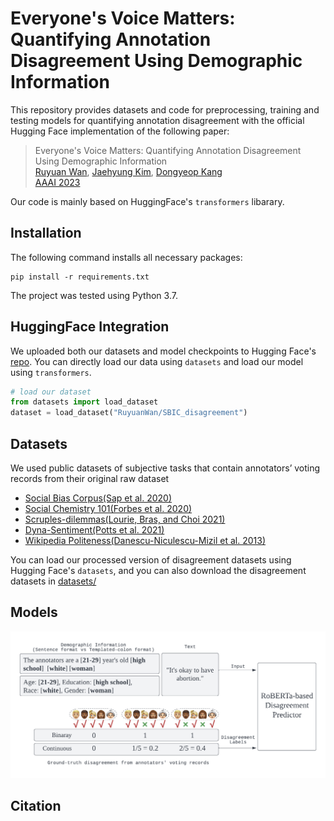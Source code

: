 # Everyone's Voice Matters: Quantifying Annotation Disagreement Using Demographic Information
This repository provides datasets and code for preprocessing, training and testing models for quantifying annotation disagreement with the official Hugging Face implementation of the following paper:

> Everyone's Voice Matters: Quantifying Annotation Disagreement Using Demographic Information <br>
> [Ruyuan Wan](https://ruyuanwan.github.io/), [Jaehyung Kim](https://sites.google.com/view/jaehyungkim), [Dongyeop Kang](https://dykang.github.io/) <br>
> [AAAI 2023](https://aaai.org/Conferences/AAAI-23/) <br>

Our code is mainly based on HuggingFace's `transformers` libarary.

## Installation
The following command installs all necessary packages:
```
pip install -r requirements.txt
```
The project was tested using Python 3.7.


## HuggingFace Integration
We uploaded both our datasets and model checkpoints to Hugging Face's [repo](https://huggingface.co/RuyuanWan). You can directly load our data using `datasets` and load our model using `transformers`.
```python
# load our dataset
from datasets import load_dataset
dataset = load_dataset("RuyuanWan/SBIC_disagreement")

```

## Datasets
We used public datasets of subjective tasks that contain annotators’ voting records from their original raw dataset <br>

- [Social Bias Corpus(Sap et al. 2020)](https://maartensap.com/social-bias-frames/index.html) 
- [Social Chemistry 101(Forbes et al. 2020)](https://github.com/mbforbes/social-chemistry-101)
- [Scruples-dilemmas(Lourie, Bras, and Choi 2021)](https://github.com/allenai/scruples)
- [Dyna-Sentiment(Potts et al. 2021)](https://github.com/cgpotts/dynasent)
- [Wikipedia Politeness(Danescu-Niculescu-Mizil et al.
2013)](https://convokit.cornell.edu/documentation/wiki_politeness.html)

You can load our processed version of disagreement datasets using Hugging Face's `datasets`, and you can also download the disagreement datasets in [datasets/](https://github.com/minnesotanlp/Quantifying-Annotation-Disagreement/tree/main/dataset) <br>

## Models

![plot](https://github.com/minnesotanlp/Quantifying-Annotation-Disagreement/blob/main/code/Quantifying_Disagreement.png)
## Citation
